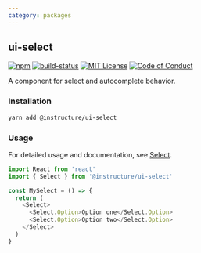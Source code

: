 ```yaml
---
category: packages
---
```


## ui-select

[![npm][npm]][npm-url]
[![build-status][build-status]][build-status-url]
[![MIT License][license-badge]][LICENSE]
[![Code of Conduct][coc-badge]][coc]

A component for select and autocomplete behavior.

### Installation

```sh
yarn add @instructure/ui-select
```

### Usage
For detailed usage and documentation, see [Select](#Select).

```js
import React from 'react'
import { Select } from '@instructure/ui-select'

const MySelect = () => {
  return (
    <Select>
      <Select.Option>Option one</Select.Option>
      <Select.Option>Option two</Select.Option>
    </Select>
  )
}
```

[npm]: https://img.shields.io/npm/v/@instructure/ui-select.svg
[npm-url]: https://npmjs.com/package/@instructure/ui-select

[build-status]: https://travis-ci.org/instructure/instructure-ui.svg?branch=master
[build-status-url]: https://travis-ci.org/instructure/instructure-ui "Travis CI"

[license-badge]: https://img.shields.io/npm/l/instructure-ui.svg?style=flat-square
[license]: https://github.com/instructure/instructure-ui/blob/master/LICENSE

[coc-badge]: https://img.shields.io/badge/code%20of-conduct-ff69b4.svg?style=flat-square
[coc]: https://github.com/instructure/instructure-ui/blob/master/CODE_OF_CONDUCT.md

